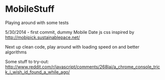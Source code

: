 MobileStuff
===========

Playing around with some tests

5/30/2014 - first commit, dummy Mobile Date js css inspired by http://mobipick.sustainablepace.net/

Next up clean code, play around with loading speed on and better algorithms


Some stuff to try-out:
http://www.reddit.com/r/javascript/comments/268lai/a_chrome_console_trick_i_wish_id_found_a_while_ago/
